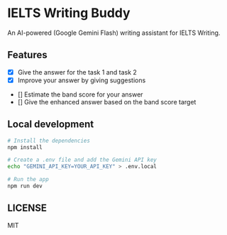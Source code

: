 # IELTS Writing Buddy

An AI-powered (Google Gemini Flash) writing assistant for IELTS Writing.

## Features

- [x] Give the answer for the task 1 and task 2
- [x] Improve your answer by giving suggestions
- [] Estimate the band score for your answer
- [] Give the enhanced answer based on the band score target

## Local development

```bash
# Install the dependencies
npm install

# Create a .env file and add the Gemini API key
echo "GEMINI_API_KEY=YOUR_API_KEY" > .env.local

# Run the app
npm run dev
```

## LICENSE

MIT
